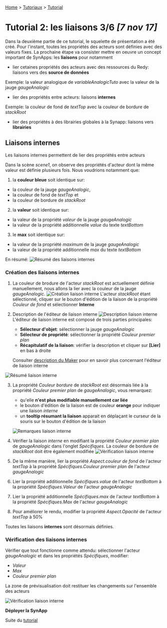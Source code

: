 [Home](../../sitemap.md) > [Tutoriaux](../index.md) > [Tutorial](index.md)

# Tutorial 2: les liaisons **3/6** *[7 nov 17]*

Dans la deuxième partie de ce tutorial, le squelette de présentation a été créé. Pour l'instant, toutes les propriétés des acteurs sont définies avec des valeurs fixes. La prochaine étape va consister mettre en oeuvre un concept important de SynApps: les **liaisons** pour notamment
* lier cetaines propriétés des acteurs avec des ressources du Redy: liaisons vers des **source de données**

Exemple: la valeur analogique de *variableAnalogicTuto* avec la valeur de la jauge *gaugeAnalogic*

* lier des propriétés entre acteurs: liaisons **internes**

Exemple: la couleur de fond de *textTop* avec la couleur de bordure de *stackRoot*

* lier des propriétés à des librairies globales à la Synapp: liaisons vers **librairies**

## Liaisons **internes**

Les liaisons internes permettent de lier des propriétés entre acteurs

Dans la scène *scene1*, on observe des propriétés d'acteur dont la même valeur est définie plusieurs fois. Nous voudrions notamment que:

1. la **couleur bleue** soit identique sur:
  * la couleur de la jauge *gaugeAnalogic*, 
  * la couleur de fond de *textTop* et
  * la couleur de bordure de *stackRoot*

2. la **valeur** soit identique sur:
  * la valeur de la propriété *valeur* de la jauge *gaugeAnalogic*
  * la valeur de la propriété additionnelle *value* du texte *textBottom*

3. le **max** soit identique sur:
  * la valeur de la propriété *maximum* de la jauge *gaugeAnalogic*
  * la valeur de la propriété additionnelle *max* du texte *textBottom*

En résumé:
![Résumé des liaisons internes](assets/bindingInternal.png)

### Création des liaisons **internes**

1. La couleur de brodure de l'acteur *stackRoot* est actuellement définie manuellement, nous allons la lier avec la couleur  de la jauge *gaugeAnalogic*.
![Création liaison interne](assets/editBindingInternal.png)
L'acteur *stackRoot* étant sélectionné, cliquer sur le bouton d'édition de la liaison de la propriété *Couleur de fond* et sélectionner **Interne**

2. Description de l'éditeur de liaison interne
![Description liaison interne](assets/bindingInternalEditDesc.png)
L'éditeur de liaison interne est composé de trois parties principales:
    * **Sélecteur d'objet**: sélectionner la jauge *gaugeAnalogic*
    * **Sélecteur de propriété**: sélectionner la propriété *Couleur premier plan*
    * **Récapitulatif de la liaison**: vérifier la description et cliquer sur **[Lier]** en bas à droite

    Consulter [description du Maker](../../designer.md) pour en savoir plus concernant l'éditeur de liaison interne

![Résumé liaison interne](assets/bindingInternalEditSummary.png)

3. La propriété *Couleur bordure* de *stackRoot* est désormais liée à la propriété *Couleur premier plan* de *gaugeAnalogic*, vous remarquez:
    * qu'elle **n'est plus modifiable manuellement car liée**
    * le bouton d'édition de la liaison est de couleur **orange** pour indiquer une liaison *interne*
    * un **tooltip résumant la liaison** apparait en déplaçant le curseur de la souris sur le bouton d'édition de la liaison
    
    ![Remarques liaison interne](assets/bindingInternalSummary.png)

4. Vérifier la liaison *interne* en modifiant la propriété *Couleur premier plan* de *gaugeAnalogic* dans l'onglet *Spécifiques*. La couleur de bordure de *stackRoot* doit être également modifiée
![Vérification liaison interne](assets/bindingInternalCheck.png)

5. De la même manière, lier la propriété *Aspect.couleur de fond* de l'acteur *textTop* à la propriété *Spécifiques.Couleur premier plan* de l'acteur *gaugeAnalogic*

6. Lier la propriété additionnelle *Spécifiques.value* de l'acteur *textBottom* à la propriété *Spécifiques.Valeur* de l'acteur *gaugeAnalogic*

7. Lier la propriété additionnelle *Spécifiques.max* de l'acteur *textBottom* à la propriété *Spécifiques.Max* de l'acteur *gaugeAnalogic*

8. Pour améliorer le rendu, modifier la propriété *Aspect.Opacité* de l'acteur *textTop* à 50%

Toutes les liaisons **internes** sont désormais définies.

### Vérification des liaisons **internes**

Vérifier que tout fonctionne comme attendu: sélectionner l'acteur *gaugeAnalogic* et dans les propriétés *Spécifiques*, modifier:
* *Valeur*
* *Max*
* *Couleur premier plan*

La zone de prévisualisation doit restituer les changements sur l'ensemble des acteurs

![Vérification liaison interne](assets/bindingInternalCheck2.png)

**Déployer la SynApp**

Suite du [tutorial](part4.md)
